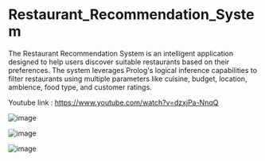 # Restaurant_Recommendation_System
The Restaurant Recommendation System is an intelligent application designed to help users discover suitable restaurants based on their preferences. The system leverages Prolog's logical inference capabilities to filter restaurants using multiple parameters like cuisine, budget, location, ambience, food type, and customer ratings.

Youtube link : https://www.youtube.com/watch?v=dzxjPa-NnqQ

![image](https://github.com/user-attachments/assets/125c2369-ba74-4b86-a589-1bde94b18e62)

![image](https://github.com/user-attachments/assets/b6c5413c-3eff-46f4-aa12-4695e3a23a46)

![image](https://github.com/user-attachments/assets/d4ce0f2f-f2fb-43d1-96be-5a48a665b3ea)
